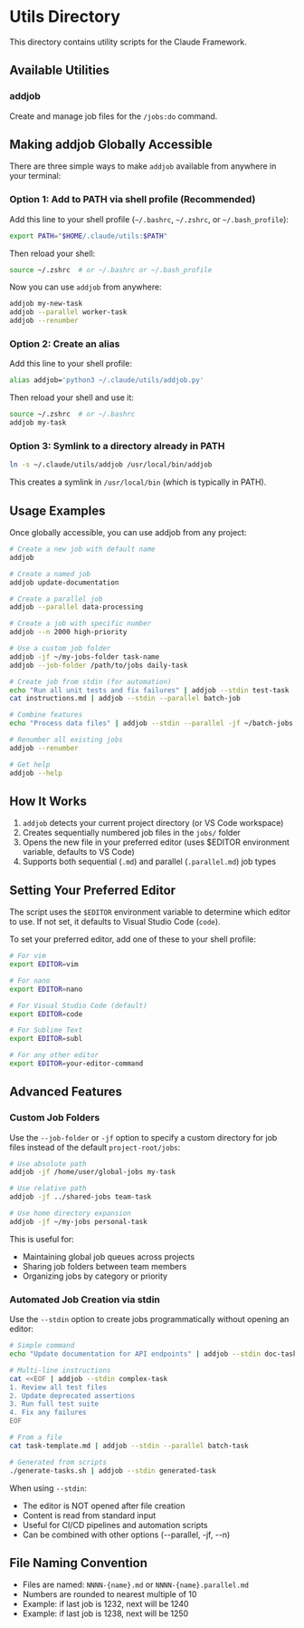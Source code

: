 # Utils Directory

This directory contains utility scripts for the Claude Framework.

## Available Utilities

### addjob
Create and manage job files for the `/jobs:do` command.

## Making addjob Globally Accessible

There are three simple ways to make `addjob` available from anywhere in your terminal:

### Option 1: Add to PATH via shell profile (Recommended)

Add this line to your shell profile (`~/.bashrc`, `~/.zshrc`, or `~/.bash_profile`):

```bash
export PATH="$HOME/.claude/utils:$PATH"
```

Then reload your shell:
```bash
source ~/.zshrc  # or ~/.bashrc or ~/.bash_profile
```

Now you can use `addjob` from anywhere:
```bash
addjob my-new-task
addjob --parallel worker-task
addjob --renumber
```

### Option 2: Create an alias

Add this line to your shell profile:

```bash
alias addjob='python3 ~/.claude/utils/addjob.py'
```

Then reload your shell and use it:
```bash
source ~/.zshrc  # or ~/.bashrc
addjob my-task
```

### Option 3: Symlink to a directory already in PATH

```bash
ln -s ~/.claude/utils/addjob /usr/local/bin/addjob
```

This creates a symlink in `/usr/local/bin` (which is typically in PATH).

## Usage Examples

Once globally accessible, you can use addjob from any project:

```bash
# Create a new job with default name
addjob

# Create a named job
addjob update-documentation

# Create a parallel job
addjob --parallel data-processing

# Create a job with specific number
addjob --n 2000 high-priority

# Use a custom job folder
addjob -jf ~/my-jobs-folder task-name
addjob --job-folder /path/to/jobs daily-task

# Create job from stdin (for automation)
echo "Run all unit tests and fix failures" | addjob --stdin test-task
cat instructions.md | addjob --stdin --parallel batch-job

# Combine features
echo "Process data files" | addjob --stdin --parallel -jf ~/batch-jobs data-processor

# Renumber all existing jobs
addjob --renumber

# Get help
addjob --help
```

## How It Works

1. `addjob` detects your current project directory (or VS Code workspace)
2. Creates sequentially numbered job files in the `jobs/` folder
3. Opens the new file in your preferred editor (uses $EDITOR environment variable, defaults to VS Code)
4. Supports both sequential (`.md`) and parallel (`.parallel.md`) job types

## Setting Your Preferred Editor

The script uses the `$EDITOR` environment variable to determine which editor to use. If not set, it defaults to Visual Studio Code (`code`).

To set your preferred editor, add one of these to your shell profile:

```bash
# For vim
export EDITOR=vim

# For nano
export EDITOR=nano

# For Visual Studio Code (default)
export EDITOR=code

# For Sublime Text
export EDITOR=subl

# For any other editor
export EDITOR=your-editor-command
```

## Advanced Features

### Custom Job Folders
Use the `--job-folder` or `-jf` option to specify a custom directory for job files instead of the default `project-root/jobs`:

```bash
# Use absolute path
addjob -jf /home/user/global-jobs my-task

# Use relative path
addjob -jf ../shared-jobs team-task

# Use home directory expansion
addjob -jf ~/my-jobs personal-task
```

This is useful for:
- Maintaining global job queues across projects
- Sharing job folders between team members
- Organizing jobs by category or priority

### Automated Job Creation via stdin
Use the `--stdin` option to create jobs programmatically without opening an editor:

```bash
# Simple command
echo "Update documentation for API endpoints" | addjob --stdin doc-task

# Multi-line instructions
cat <<EOF | addjob --stdin complex-task
1. Review all test files
2. Update deprecated assertions
3. Run full test suite
4. Fix any failures
EOF

# From a file
cat task-template.md | addjob --stdin --parallel batch-task

# Generated from scripts
./generate-tasks.sh | addjob --stdin generated-task
```

When using `--stdin`:
- The editor is NOT opened after file creation
- Content is read from standard input
- Useful for CI/CD pipelines and automation scripts
- Can be combined with other options (--parallel, -jf, --n)

## File Naming Convention

- Files are named: `NNNN-{name}.md` or `NNNN-{name}.parallel.md`
- Numbers are rounded to nearest multiple of 10
- Example: if last job is 1232, next will be 1240
- Example: if last job is 1238, next will be 1250